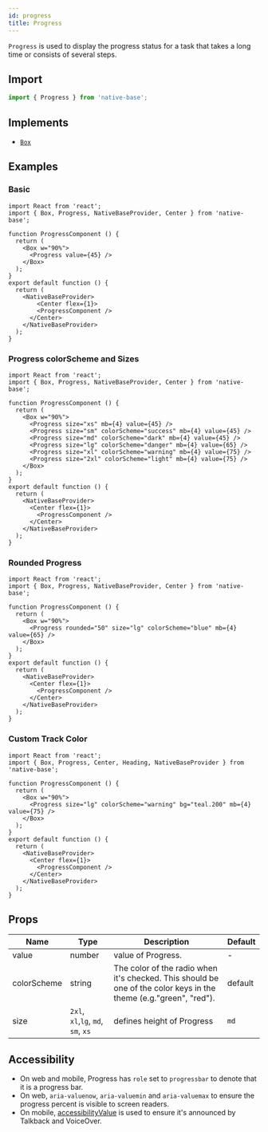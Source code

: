 ```yaml
---
id: progress
title: Progress
---
```


`Progress` is used to display the progress status for a task that takes a long time or consists of several steps.

## Import

```jsx
import { Progress } from 'native-base';
```

## Implements

- [`Box`](box.md)

## Examples

### Basic

```SnackPlayer name=Progress%20Usage
import React from 'react';
import { Box, Progress, NativeBaseProvider, Center } from 'native-base';

function ProgressComponent () {
  return (
    <Box w="90%">
      <Progress value={45} />
    </Box>
  );
}
export default function () {
  return (
    <NativeBaseProvider>
        <Center flex={1}>
        <ProgressComponent />
      </Center>
    </NativeBaseProvider>
  );
}
```

### Progress colorScheme and Sizes

```SnackPlayer name=Progress%20ColorSchemeSizes
import React from 'react';
import { Box, Progress, NativeBaseProvider, Center } from 'native-base';

function ProgressComponent () {
  return (
    <Box w="90%">
      <Progress size="xs" mb={4} value={45} />
      <Progress size="sm" colorScheme="success" mb={4} value={45} />
      <Progress size="md" colorScheme="dark" mb={4} value={45} />
      <Progress size="lg" colorScheme="danger" mb={4} value={65} />
      <Progress size="xl" colorScheme="warning" mb={4} value={75} />
      <Progress size="2xl" colorScheme="light" mb={4} value={75} />
    </Box>
  );
}
export default function () {
  return (
    <NativeBaseProvider>
      <Center flex={1}>
        <ProgressComponent />
      </Center>
    </NativeBaseProvider>
  );
}
```

### Rounded Progress

```SnackPlayer name=Progress%20Rounded
import React from 'react';
import { Box, Progress, NativeBaseProvider, Center } from 'native-base';

function ProgressComponent () {
  return (
    <Box w="90%">
      <Progress rounded="50" size="lg" colorScheme="blue" mb={4} value={65} />
    </Box>
  );
}
export default function () {
  return (
    <NativeBaseProvider>
      <Center flex={1}>
        <ProgressComponent />
      </Center>
    </NativeBaseProvider>
  );
}
```

### Custom Track Color

```SnackPlayer name=Progress%20Custom Track Color
import React from 'react';
import { Box, Progress, Center, Heading, NativeBaseProvider } from 'native-base';

function ProgressComponent () {
  return (
    <Box w="90%">
      <Progress size="lg" colorScheme="warning" bg="teal.200" mb={4} value={75} />
    </Box>
  );
}
export default function () {
  return (
    <NativeBaseProvider>
      <Center flex={1}>
        <ProgressComponent />
      </Center>
    </NativeBaseProvider>
  );
}
```

## Props

| Name        | Type                               | Description                                                                                                       | Default |
| ----------- | ---------------------------------- | ----------------------------------------------------------------------------------------------------------------- | ------- |
| value       | number                             | value of Progress.                                                                                                | -       |
| colorScheme | string                             | The color of the radio when it's checked. This should be one of the color keys in the theme (e.g."green", "red"). | default |
| size        | `2xl`, `xl`,`lg`, `md`, `sm`, `xs` | defines height of Progress                                                                                        | `md`    |

## Accessibility

- On web and mobile, Progress has `role` set to `progressbar` to denote that it is a progress bar.
- On web, `aria-valuenow`, `aria-valuemin` and `aria-valuemax` to ensure the progress percent is visible to screen readers.
- On mobile, [accessibilityValue](https://reactnative.dev/docs/accessibility#accessibilityvalue) is used to ensure it's announced by Talkback and VoiceOver.
